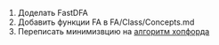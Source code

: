 1. Доделать FastDFA
2. Добавить функции FA в FA/Class/Concepts.md
3. Переписать минимизвцию на [алгоритм хопфорда](https://neerc.ifmo.ru/wiki/index.php?title=%D0%9C%D0%B8%D0%BD%D0%B8%D0%BC%D0%B8%D0%B7%D0%B0%D1%86%D0%B8%D1%8F_%D0%94%D0%9A%D0%90,_%D0%B0%D0%BB%D0%B3%D0%BE%D1%80%D0%B8%D1%82%D0%BC_%D0%A5%D0%BE%D0%BF%D0%BA%D1%80%D0%BE%D1%84%D1%82%D0%B0_(%D1%81%D0%BB%D0%BE%D0%B6%D0%BD%D0%BE%D1%81%D1%82%D1%8C_O(n_log_n))&mobileaction=toggle_view_desktop)

